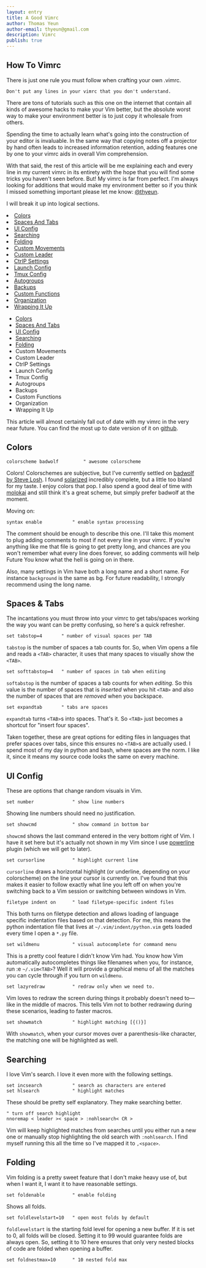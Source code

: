 ```yaml
---
layout: entry
title: A Good Vimrc
author: Thomas Yeun
author-email: thyeun@gmail.com
description: Vimrc
publish: true
---
```



## How To Vimrc

There is just one rule you must follow when crafting your own .vimrc.

<pre><code>Don't put any lines in your vimrc that you don't understand.
</code></pre>

There are tons of tutorials such as this one on the internet that contain all kinds of awesome hacks to make your Vim better, but the absolute worst way to make your environment better is to just copy it wholesale from others.

Spending the time to actually learn what's going into the construction of your editor is invaluable. In the same way that copying notes off a projector by hand often leads to increased information retention, adding features one by one to your vimrc aids in overall Vim comprehension.

With that said, the rest of this article will be me explaining each and every line in my current vimrc in its entirety with the hope that you will find some tricks you haven't seen before. But! My vimrc is far from perfect. I'm always looking for additions that would make my environment better so if you think I missed something important please let me know: [@thyeun](https://twitter.com/thyeun).

I will break it up into logical sections.

<li><a href="https://dougblack.io/words/a-good-vimrc.html#colors">Colors</a></li>
<li><a href="https://thyeun.github.io/2020/01/29/A-Good-Vimrc.html#spaces">Spaces And Tabs</a></li>
<li><a href="https://dougblack.io/words/a-good-vimrc.html#ui">UI Config</a></li>
<li><a href="https://dougblack.io/words/a-good-vimrc.html#search">Searching</a></li>
<li><a href="https://dougblack.io/words/a-good-vimrc.html#fold">Folding</a></li>
<li><a href="https://dougblack.io/words/a-good-vimrc.html#movement">Custom Movements</a></li>
<li><a href="https://dougblack.io/words/a-good-vimrc.html#leader">Custom Leader</a></li>
<li><a href="https://dougblack.io/words/a-good-vimrc.html#ctrlp-section">CtrlP Settings</a></li>
<li><a href="https://dougblack.io/words/a-good-vimrc.html#launch">Launch Config</a></li>
<li><a href="https://dougblack.io/words/a-good-vimrc.html#tmux">Tmux Config</a></li>
<li><a href="https://dougblack.io/words/a-good-vimrc.html#autogroup">Autogroups</a></li>
<li><a href="https://dougblack.io/words/a-good-vimrc.html#backup">Backups</a></li>
<li><a href="https://dougblack.io/words/a-good-vimrc.html#functions">Custom Functions</a></li>
<li><a href="https://dougblack.io/words/a-good-vimrc.html#organization">Organization</a></li>
<li><a href="https://dougblack.io/words/a-good-vimrc.html#wrap">Wrapping It Up</a></li>

+ [Colors](https://thyeun.github.io/2020/01/29/A-Good-Vimrc.html#colors)
+ [Spaces And Tabs](https://thyeun.github.io/2020/01/29/A-Good-Vimrc.html#spaces)
+ [UI Config](https://thyeun.github.io/2020/01/29/A-Good-Vimrc.html#ui)
+ [Searching](https://thyeun.github.io/2020/01/29/A-Good-Vimrc.html#searching)
+ [Folding](https://thyeun.github.io/2020/01/29/A-Good-Vimrc.html#folding)
+ Custom Movements
+ Custom Leader
+ CtrlP Settings
+ Launch Config
+ Tmux Config
+ Autogroups
+ Backups
+ Custom Functions
+ Organization
+ Wrapping It Up

This article will almost certainly fall out of date with my vimrc in the very near future. You can find the most up to date version of it on [github](https://github.com/thyeun/dotfiles/blob/master/.vimrc).

## Colors

<pre><code>colorscheme badwolf         " awesome colorscheme
</code></pre>

Colors! Colorschemes are subjective, but I've currently settled on [badwolf by Steve Losh](https://github.com/sjl/badwolf/). I found [solarized](https://github.com/altercation/Vim-colors-solarized.git) incredibly complete, but a little too bland for my taste. I enjoy colors that pop. I also spend a good deal of time with [molokai](https://github.com/tomasr/molokai.git) and still think it's a great scheme, but simply prefer badwolf at the moment.

Moving on:

<pre><code>syntax enable           " enable syntax processing
</code></pre>

The comment should be enough to describe this one. I'll take this moment to plug adding comments to most if not every line in your vimrc. If you're anything like me that file is going to get pretty long, and chances are you won't remember what every line does forever, so adding comments will help Future You know what the hell is going on in there.

Also, many settings in Vim have both a long name and a short name. For instance `background` is the same as bg. For future readability, I strongly recommend using the long name.

## Spaces & Tabs

The incantations you must throw into your vimrc to get tabs/spaces working the way you want can be pretty confusing, so here's a quick refresher.

<pre><code>set tabstop=4       " number of visual spaces per TAB
</code></pre>

`tabstop` is the number of spaces a tab counts for. So, when Vim opens a file and reads a `<TAB>` character, it uses that many spaces to visually show the `<TAB>`.

<pre><code>set softtabstop=4   " number of spaces in tab when editing
</code></pre>

`softabstop` is the number of spaces a tab counts for when *editing*. So this value is the number of spaces that is *inserted* when you hit `<TAB>` and also the number of spaces that are *removed* when you backspace.

<pre><code>set expandtab       " tabs are spaces
</code></pre>

`expandtab` turns `<TAB>`s into spaces. That's it. So `<TAB>` just becomes a shortcut for "insert four spaces".

Taken together, these are great options for editing files in languages that prefer spaces over tabs, since this ensures no `<TAB>`s are actually used. I spend most of my day in python and bash, where spaces are the norm. I like it, since it means my source code looks the same on every machine.

## UI Config

These are options that change random visuals in Vim.

<pre><code>set number              " show line numbers
</code></pre>

Showing line numbers should need no justification.

<pre><code>set showcmd             " show command in bottom bar
</code></pre>

`showcmd` shows the last command entered in the very bottom right of Vim. I have it set here but it's actually not shown in my Vim since I use [powerline](https://github.com/Lokaltog/powerline) plugin (which we will get to later).

<pre><code>set cursorline          " highlight current line
</code></pre>

`cursorline` draws a horizontal highlight (or underline, depending on your colorscheme) on the line your cursor is currently on. I've found that this makes it easier to follow exactly what line you left off on when you're switching back to a Vim session or switching between windows in Vim.

<pre><code>filetype indent on      " load filetype-specific indent files
</code></pre>

This both turns on filetype detection and allows loading of language specific indentation files based on that detection. For me, this means the python indentation file that lives at `~/.vim/indent/python.vim` gets loaded every time I open a `*.py` file.

<pre><code>set wildmenu            " visual autocomplete for command menu
</code></pre>

This is a pretty cool feature I didn't know Vim had. You know how Vim automatically autocompletes things like filenames when you, for instance, run :e `~/.vim<TAB>`? Well it will provide a graphical menu of all the matches you can cycle through if you turn on `wildmenu`.

<pre><code>set lazyredraw          " redraw only when we need to.
</code></pre>

Vim loves to redraw the screen during things it probably doesn't need to—like in the middle of macros. This tells Vim not to bother redrawing during these scenarios, leading to faster macros.

<pre><code>set showmatch           " highlight matching [{()}]
</code></pre>

With `showmatch`, when your cursor moves over a parenthesis-like character, the matching one will be highlighted as well.

## Searching

I love Vim's search. I love it even more with the following settings.

<pre><code>set incsearch           " search as characters are entered
set hlsearch            " highlight matches
</code></pre>

These should be pretty self explanatory. They make searching better.

<pre><code>" turn off search highlight
nnoremap < leader >< space > :nohlsearch< CR >
</code></pre>

Vim will keep highlighted matches from searches until you either run a new one or manually stop highlighting the old search with `:nohlsearch`. I find myself running this all the time so I've mapped it to `,<space>`.

## Folding

Vim folding is a pretty sweet feature that I don't make heavy use of, but when I want it, I want it to have reasonable settings.

<pre><code>set foldenable          " enable folding
</code></pre>

Shows all folds.

<pre><code>set foldlevelstart=10   " open most folds by default
</code></pre>

`foldlevelstart` is the starting fold level for opening a new buffer. If it is set to 0, all folds will be closed. Setting it to 99 would guarantee folds are always open. So, setting it to 10 here ensures that only very nested blocks of code are folded when opening a buffer.

<pre><code>set foldnestmax=10      " 10 nested fold max
</code></pre>
